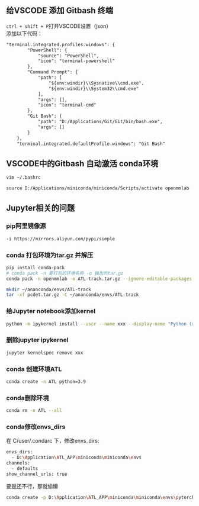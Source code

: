 ## 给VSCODE 添加 Gitbash 终端
`ctrl + shift + P`打开VSCODE设置（json）  
添加以下代码：
```txt
"terminal.integrated.profiles.windows": {
        "PowerShell": {
            "source": "PowerShell",
            "icon": "terminal-powershell"
        },
        "Command Prompt": {
            "path": [
                "${env:windir}\\Sysnative\\cmd.exe",
                "${env:windir}\\System32\\cmd.exe"
            ],
            "args": [],
            "icon": "terminal-cmd"
        },
        "Git Bash": {
            "path": "D:/Applications/Git/Git/bin/bash.exe",
            "args": []
        }
    },
    "terminal.integrated.defaultProfile.windows": "Git Bash"
```
## VSCODE中的Gitbash 自动激活 conda环境
```bash
vim ~/.bashrc
```
```
source D:/Applications/miniconda/miniconda/Scripts/activate openmmlab
```
## Jupyter相关的问题
### pip阿里镜像源
```bash
-i https://mirrors.aliyun.com/pypi/simple
```

### conda 打包环境为tar.gz 并解压
```bash
pip install conda-pack
# conda pack -n 要打包的环境名称 -o 输出的tar.gz
conda pack -n openmmlab -o ATL-track.tar.gz --ignore-editable-packages #忽略`pip install -e .`安装的包

mkdir ~/ananconda/envs/ATL-track
tar -xf pcdet.tar.gz -C ~/ananconda/envs/ATL-track
```

### 给Jupyter notebook添加kernel

```bash
python -m ipykernel install --user --name xxx --display-name "Python (xxx)"
```
### 删除jupyter ipykernel
```bash
jupyter kernelspec remove xxx
```
### conda 创建环境ATL
```bash
conda create -n ATL python=3.9
```
### conda删除环境
```bash
conda rm -n ATL --all
```
### conda修改envs_dirs
在 C/user/.condarc 下，修改envs_dirs:
```bash
envs_dirs:
  - D:\Application\ATL_APP\miniconda\miniconda\envs
channels:
  - defaults
show_channel_urls: true

```
要是还不行，那就偷懒
```bash
conda create -p D:\Application\ATL_APP\miniconda\miniconda\envs\pytorch python=3.9
```
